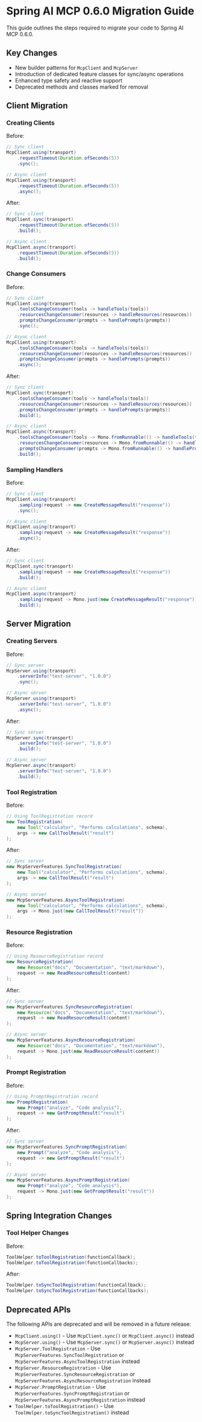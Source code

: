 # Spring AI MCP 0.6.0 Migration Guide

This guide outlines the steps required to migrate your code to Spring AI MCP 0.6.0.

## Key Changes

- New builder patterns for `McpClient` and `McpServer`
- Introduction of dedicated feature classes for sync/async operations
- Enhanced type safety and reactive support
- Deprecated methods and classes marked for removal

## Client Migration

### Creating Clients

Before:
```java
// Sync client
McpClient.using(transport)
    .requestTimeout(Duration.ofSeconds(5))
    .sync();

// Async client
McpClient.using(transport)
    .requestTimeout(Duration.ofSeconds(5))
    .async();
```

After:
```java
// Sync client
McpClient.sync(transport)
    .requestTimeout(Duration.ofSeconds(5))
    .build();

// Async client
McpClient.async(transport)
    .requestTimeout(Duration.ofSeconds(5))
    .build();
```

### Change Consumers

Before:
```java
// Sync client
McpClient.using(transport)
    .toolsChangeConsumer(tools -> handleTools(tools))
    .resourcesChangeConsumer(resources -> handleResources(resources))
    .promptsChangeConsumer(prompts -> handlePrompts(prompts))
    .sync();

// Async client
McpClient.using(transport)
    .toolsChangeConsumer(tools -> handleTools(tools))
    .resourcesChangeConsumer(resources -> handleResources(resources))
    .promptsChangeConsumer(prompts -> handlePrompts(prompts))
    .async();
```

After:
```java
// Sync client
McpClient.sync(transport)
    .toolsChangeConsumer(tools -> handleTools(tools))
    .resourcesChangeConsumer(resources -> handleResources(resources))
    .promptsChangeConsumer(prompts -> handlePrompts(prompts))
    .build();

// Async client
McpClient.async(transport)
    .toolsChangeConsumer(tools -> Mono.fromRunnable(() -> handleTools(tools)))
    .resourcesChangeConsumer(resources -> Mono.fromRunnable(() -> handleResources(resources)))
    .promptsChangeConsumer(prompts -> Mono.fromRunnable(() -> handlePrompts(prompts)))
    .build();
```

### Sampling Handlers

Before:
```java
// Sync client
McpClient.using(transport)
    .sampling(request -> new CreateMessageResult("response"))
    .sync();

// Async client
McpClient.using(transport)
    .sampling(request -> new CreateMessageResult("response"))
    .async();
```

After:
```java
// Sync client
McpClient.sync(transport)
    .sampling(request -> new CreateMessageResult("response"))
    .build();

// Async client
McpClient.async(transport)
    .sampling(request -> Mono.just(new CreateMessageResult("response")))
    .build();
```

## Server Migration

### Creating Servers

Before:
```java
// Sync server
McpServer.using(transport)
    .serverInfo("test-server", "1.0.0")
    .sync();

// Async server
McpServer.using(transport)
    .serverInfo("test-server", "1.0.0")
    .async();
```

After:
```java
// Sync server
McpServer.sync(transport)
    .serverInfo("test-server", "1.0.0")
    .build();

// Async server
McpServer.async(transport)
    .serverInfo("test-server", "1.0.0")
    .build();
```

### Tool Registration

Before:
```java
// Using ToolRegistration record
new ToolRegistration(
    new Tool("calculator", "Performs calculations", schema),
    args -> new CallToolResult("result")
);
```

After:
```java
// Sync server
new McpServerFeatures.SyncToolRegistration(
    new Tool("calculator", "Performs calculations", schema),
    args -> new CallToolResult("result")
);

// Async server
new McpServerFeatures.AsyncToolRegistration(
    new Tool("calculator", "Performs calculations", schema),
    args -> Mono.just(new CallToolResult("result"))
);
```

### Resource Registration

Before:
```java
// Using ResourceRegistration record
new ResourceRegistration(
    new Resource("docs", "Documentation", "text/markdown"),
    request -> new ReadResourceResult(content)
);
```

After:
```java
// Sync server
new McpServerFeatures.SyncResourceRegistration(
    new Resource("docs", "Documentation", "text/markdown"),
    request -> new ReadResourceResult(content)
);

// Async server
new McpServerFeatures.AsyncResourceRegistration(
    new Resource("docs", "Documentation", "text/markdown"),
    request -> Mono.just(new ReadResourceResult(content))
);
```

### Prompt Registration

Before:
```java
// Using PromptRegistration record
new PromptRegistration(
    new Prompt("analyze", "Code analysis"),
    request -> new GetPromptResult("result")
);
```

After:
```java
// Sync server
new McpServerFeatures.SyncPromptRegistration(
    new Prompt("analyze", "Code analysis"),
    request -> new GetPromptResult("result")
);

// Async server
new McpServerFeatures.AsyncPromptRegistration(
    new Prompt("analyze", "Code analysis"),
    request -> Mono.just(new GetPromptResult("result"))
);
```

## Spring Integration Changes

### Tool Helper Changes

Before:
```java
ToolHelper.toToolRegistration(functionCallback);
ToolHelper.toToolRegistration(functionCallbacks);
```

After:
```java
ToolHelper.toSyncToolRegistration(functionCallback);
ToolHelper.toSyncToolRegistration(functionCallbacks);
```

## Deprecated APIs

The following APIs are deprecated and will be removed in a future release:

- `McpClient.using()` - Use `McpClient.sync()` or `McpClient.async()` instead
- `McpServer.using()` - Use `McpServer.sync()` or `McpServer.async()` instead
- `McpServer.ToolRegistration` - Use `McpServerFeatures.SyncToolRegistration` or `McpServerFeatures.AsyncToolRegistration` instead
- `McpServer.ResourceRegistration` - Use `McpServerFeatures.SyncResourceRegistration` or `McpServerFeatures.AsyncResourceRegistration` instead
- `McpServer.PromptRegistration` - Use `McpServerFeatures.SyncPromptRegistration` or `McpServerFeatures.AsyncPromptRegistration` instead
- `ToolHelper.toToolRegistration()` - Use `ToolHelper.toSyncToolRegistration()` instead
